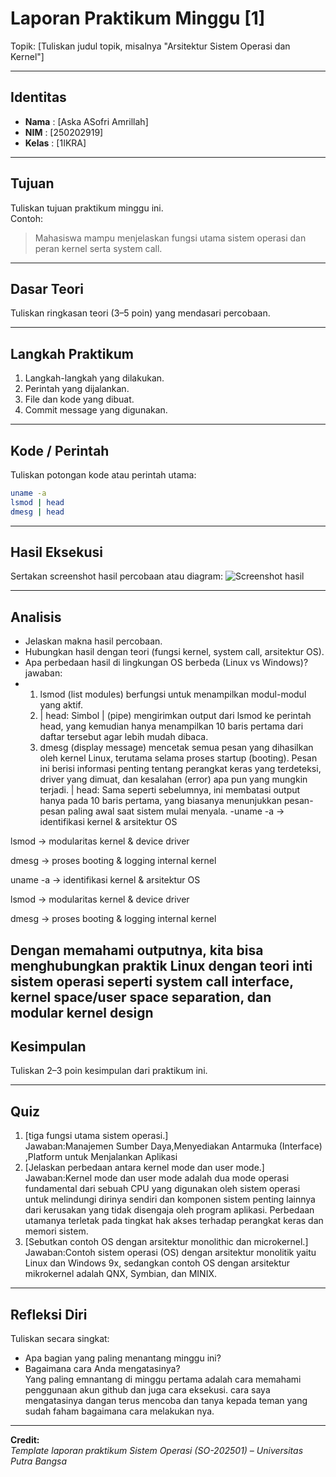 
# Laporan Praktikum Minggu [1]
Topik: [Tuliskan judul topik, misalnya "Arsitektur Sistem Operasi dan Kernel"]

---

## Identitas
- **Nama**  : [Aska ASofri Amrillah]  
- **NIM**   : [250202919]  
- **Kelas** : [1IKRA]

---

## Tujuan
Tuliskan tujuan praktikum minggu ini.  
Contoh:  
> Mahasiswa mampu menjelaskan fungsi utama sistem operasi dan peran kernel serta system call.

---

## Dasar Teori
Tuliskan ringkasan teori (3–5 poin) yang mendasari percobaan.

---

## Langkah Praktikum
1. Langkah-langkah yang dilakukan.  
2. Perintah yang dijalankan.  
3. File dan kode yang dibuat.  
4. Commit message yang digunakan.

---

## Kode / Perintah
Tuliskan potongan kode atau perintah utama:
```bash
uname -a
lsmod | head
dmesg | head
```

---

## Hasil Eksekusi
Sertakan screenshot hasil percobaan atau diagram:
![Screenshot hasil](screenshots/example.png)

---

## Analisis
- Jelaskan makna hasil percobaan.  
- Hubungkan hasil dengan teori (fungsi kernel, system call, arsitektur OS).  
- Apa perbedaan hasil di lingkungan OS berbeda (Linux vs Windows)?  
jawaban:
- 1. lsmod (list modules) berfungsi untuk menampilkan modul-modul yang aktif.
  2. | head: Simbol | (pipe) mengirimkan output dari lsmod ke perintah head, yang kemudian hanya menampilkan 10 baris pertama dari daftar tersebut agar lebih mudah dibaca.
  3. dmesg (display message) mencetak semua pesan yang dihasilkan oleh kernel Linux, terutama selama proses startup (booting). Pesan ini berisi informasi penting tentang perangkat keras yang terdeteksi, driver yang dimuat, dan kesalahan (error) apa pun yang mungkin terjadi.
     | head: Sama seperti sebelumnya, ini membatasi output hanya pada 10 baris pertama, yang biasanya menunjukkan pesan-pesan paling awal saat sistem mulai menyala.
-uname -a → identifikasi kernel & arsitektur OS

lsmod → modularitas kernel & device driver

dmesg → proses booting & logging internal kernel

uname -a → identifikasi kernel & arsitektur OS

lsmod → modularitas kernel & device driver

dmesg → proses booting & logging internal kernel

Dengan memahami outputnya, kita bisa menghubungkan praktik Linux dengan teori inti sistem operasi seperti system call interface, kernel space/user space separation, dan modular kernel design
---

## Kesimpulan
Tuliskan 2–3 poin kesimpulan dari praktikum ini.

---

## Quiz
1. [tiga fungsi utama sistem operasi.]  
   Jawaban:Manajemen Sumber Daya,Menyediakan Antarmuka (Interface) ,Platform untuk Menjalankan Aplikasi
2. [Jelaskan perbedaan antara kernel mode dan user mode.]  
   Jawaban:Kernel mode dan user mode adalah dua mode operasi fundamental dari sebuah CPU yang digunakan oleh sistem operasi untuk melindungi dirinya sendiri dan komponen sistem penting lainnya dari kerusakan yang tidak disengaja oleh program aplikasi.
Perbedaan utamanya terletak pada tingkat hak akses terhadap perangkat keras dan memori sistem.
3. [Sebutkan contoh OS dengan arsitektur monolithic dan microkernel.]  
   Jawaban:Contoh sistem operasi (OS) dengan arsitektur monolitik yaitu Linux dan Windows 9x, sedangkan contoh OS dengan arsitektur mikrokernel adalah QNX, Symbian, dan MINIX. 

---

## Refleksi Diri
Tuliskan secara singkat:
- Apa bagian yang paling menantang minggu ini?  
- Bagaimana cara Anda mengatasinya?  
  Yang paling emnantang di minggu pertama adalah cara memahami penggunaan akun github dan juga cara eksekusi.
  cara saya mengatasinya dangan terus mencoba dan tanya kepada teman yang sudah faham bagaimana cara melakukan nya.
---

**Credit:**  
_Template laporan praktikum Sistem Operasi (SO-202501) – Universitas Putra Bangsa_

